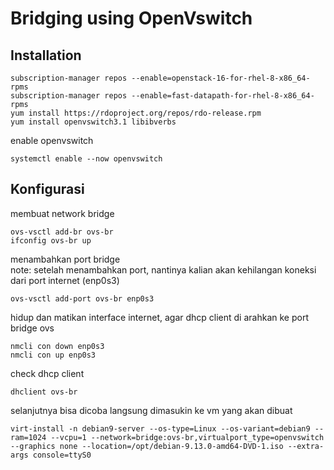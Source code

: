 # Bridging using OpenVswitch

## Installation
```
subscription-manager repos --enable=openstack-16-for-rhel-8-x86_64-rpms
subscription-manager repos --enable=fast-datapath-for-rhel-8-x86_64-rpms
yum install https://rdoproject.org/repos/rdo-release.rpm
yum install openvswitch3.1 libibverbs

```
enable openvswitch
```
systemctl enable --now openvswitch
```



## Konfigurasi

membuat network bridge

```
ovs-vsctl add-br ovs-br
ifconfig ovs-br up
```

menambahkan port bridge
<br>note: setelah menambahkan port, nantinya kalian akan kehilangan koneksi dari port internet (enp0s3)
```
ovs-vsctl add-port ovs-br enp0s3
```

hidup dan matikan interface internet, agar dhcp client di arahkan ke port bridge ovs
```
nmcli con down enp0s3
nmcli con up enp0s3
```

check dhcp client
```
dhclient ovs-br
```

selanjutnya bisa dicoba langsung dimasukin ke vm yang akan dibuat
```
virt-install -n debian9-server --os-type=Linux --os-variant=debian9 --ram=1024 --vcpu=1 --network=bridge:ovs-br,virtualport_type=openvswitch --graphics none --location=/opt/debian-9.13.0-amd64-DVD-1.iso --extra-args console=ttyS0
```

<!-- ```
ip tuntap add mode tap vport1
ifconfig vport1 up
ovs-vsctl add-port ovs-br vport1
ovs-vsctl show
```

Buat sebuah file xml untuk define vport baru ke libvirt, untuk ip address yang digunakan pastikan satu network dengan interface ovs-br
```
nano /tmp/vport1.xml
```
isi file
```
<network>
  <name>vport1</name>
  <forward mode='nat'/>
  <bridge name='vport1' stp='on' delay='0'/>
  <ip address='192.168.189.100' netmask='255.255.255.0'>
    <dhcp>
      <range start='192.168.189.200' end='192.168.189.254'/>
    </dhcp>
  </ip>
</network>
```

```
virsh net-define /tmp/vport1.xml
virsh net-list --all
virsh net-start vport1
```
Selanjutnya kalian bisa langsung mendefine network openvswitch ke kvm kalian -->